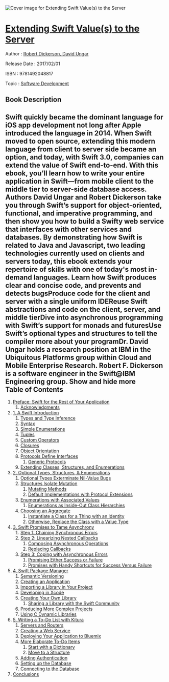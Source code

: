 ![Cover image for Extending Swift Value(s) to the Server](https://imgdetail.ebookreading.net/cover/cover/software_development/EB9781492048817.jpg)

[Extending Swift Value(s) to the Server](https://ebookreading.net/view/book/Extending+Swift+Value%28s%29+to+the+Server-EB9781492048817_1.html "Extending Swift Value(s) to the Server")
====================================================================================================================

Author : [Robert Dickerson](https://ebookreading.net/search/author/Robert+Dickerson),[ David Ungar](https://ebookreading.net/search/author/+David+Ungar)

Release Date : 2017/02/01

ISBN : 9781492048817

Topic : [Software Development](https://ebookreading.net/search/category/software-development)

Book Description
-----------------

 Swift quickly became the dominant language for iOS app development not long after Apple introduced the language in 2014. When Swift moved to open source, extending this modern language from client to server side became an option, and today, with Swift 3.0, companies can extend the value of Swift end-to-end. With this ebook, you’ll learn how to write your entire application in Swift—from mobile client to the middle tier to server-side database access.
Authors David Ungar and Robert Dickerson take you through Swift’s support for object-oriented, functional, and imperative programming, and then show you how to build a Swifty web service that interfaces with other services and databases. By demonstrating how Swift is related to Java and Javascript, two leading technologies currently used on clients and servers today, this ebook extends your repertoire of skills with one of today's most in-demand languages.
Learn how Swift produces clear and concise code, and prevents and detects bugsProduce code for the client and server with a single uniform IDEReuse Swift abstractions and code on the client, server, and middle tierDive into asynchronous programming with Swift’s support for monads and futuresUse Swift’s optional types and structures to tell the compiler more about your programDr. David Ungar holds a research position at IBM in the Ubiquitous Platforms group within Cloud and Mobile Enterprise Research.
Robert F. Dickerson is a software engineer in the Swift@IBM Engineering group.
        Show and hide more                
Table of Contents
-----------------

1. [Preface: Swift for the Rest of Your Application](https://ebookreading.net/view/book/Extending+Swift+Value%28s%29+to+the+Server-EB9781492048817_4.html#idm140564376769408)
    1. [Acknowledgments](https://ebookreading.net/view/book/Extending+Swift+Value%28s%29+to+the+Server-EB9781492048817_4.html#idm140564376696352)
1. [1. A Swift Introduction](https://ebookreading.net/view/book/Extending+Swift+Value%28s%29+to+the+Server-EB9781492048817_5.html#a-swift-introductio)
    1. [Types and Type Inference](https://ebookreading.net/view/book/Extending+Swift+Value%28s%29+to+the+Server-EB9781492048817_5.html#idm140564374909360)
    1. [Syntax](https://ebookreading.net/view/book/Extending+Swift+Value%28s%29+to+the+Server-EB9781492048817_5.html#idm140564374905600)
    1. [Simple Enumerations](https://ebookreading.net/view/book/Extending+Swift+Value%28s%29+to+the+Server-EB9781492048817_5.html#simple_enumerations)
    1. [Tuples](https://ebookreading.net/view/book/Extending+Swift+Value%28s%29+to+the+Server-EB9781492048817_5.html#idm140564372514096)
    1. [Custom Operators](https://ebookreading.net/view/book/Extending+Swift+Value%28s%29+to+the+Server-EB9781492048817_5.html#idm140564372513216)
    1. [Closures](https://ebookreading.net/view/book/Extending+Swift+Value%28s%29+to+the+Server-EB9781492048817_5.html#closures)
    1. [Object Orientation](https://ebookreading.net/view/book/Extending+Swift+Value%28s%29+to+the+Server-EB9781492048817_5.html#idm140564371888224)
    1. [Protocols Define Interfaces](https://ebookreading.net/view/book/Extending+Swift+Value%28s%29+to+the+Server-EB9781492048817_5.html#idm140564371781200)
        1. [Generic Protocols](https://ebookreading.net/view/book/Extending+Swift+Value%28s%29+to+the+Server-EB9781492048817_5.html#idm140564371563104)
    1. [Extending Classes, Structures, and Enumerations](https://ebookreading.net/view/book/Extending+Swift+Value%28s%29+to+the+Server-EB9781492048817_5.html#idm140564371562640)
1. [2. Optional Types, Structures, &amp; Enumerations](https://ebookreading.net/view/book/Extending+Swift+Value%28s%29+to+the+Server-EB9781492048817_6.html#optional-types-stru)
    1. [Optional Types Exterminate Nil-Value Bugs](https://ebookreading.net/view/book/Extending+Swift+Value%28s%29+to+the+Server-EB9781492048817_6.html#idm140564371177280)
    1. [Structures Isolate Mutation](https://ebookreading.net/view/book/Extending+Swift+Value%28s%29+to+the+Server-EB9781492048817_6.html#structures-isolate-)
        1. [Mutating Methods](https://ebookreading.net/view/book/Extending+Swift+Value%28s%29+to+the+Server-EB9781492048817_6.html#idm140564370501360)
        1. [Default Implementations with Protocol Extensions](https://ebookreading.net/view/book/Extending+Swift+Value%28s%29+to+the+Server-EB9781492048817_6.html#idm140564370365920)
    1. [Enumerations with Associated Values](https://ebookreading.net/view/book/Extending+Swift+Value%28s%29+to+the+Server-EB9781492048817_6.html#idm140564371036784)
        1. [Enumerations as Inside-Out Class Hierarchies](https://ebookreading.net/view/book/Extending+Swift+Value%28s%29+to+the+Server-EB9781492048817_6.html#idm140564369658448)
    1. [Choosing an Aggregate](https://ebookreading.net/view/book/Extending+Swift+Value%28s%29+to+the+Server-EB9781492048817_6.html#idm140564370010672)
        1. [Instantiate a Class for a Thing with an Identity](https://ebookreading.net/view/book/Extending+Swift+Value%28s%29+to+the+Server-EB9781492048817_6.html#idm140564369559584)
        1. [Otherwise, Replace the Class with a Value Type](https://ebookreading.net/view/book/Extending+Swift+Value%28s%29+to+the+Server-EB9781492048817_6.html#idm140564369610032)
1. [3. Swift Promises to Tame Asynchrony](https://ebookreading.net/view/book/Extending+Swift+Value%28s%29+to+the+Server-EB9781492048817_7.html#swift-promises-to-t)
    1. [Step 1: Chaining Synchronous Errors](https://ebookreading.net/view/book/Extending+Swift+Value%28s%29+to+the+Server-EB9781492048817_7.html#idm140564369387984)
    1. [Step 2: Linearizing Nested Callbacks](https://ebookreading.net/view/book/Extending+Swift+Value%28s%29+to+the+Server-EB9781492048817_7.html#idm140564369387008)
        1. [Composing Asynchronous Operations](https://ebookreading.net/view/book/Extending+Swift+Value%28s%29+to+the+Server-EB9781492048817_7.html#idm140564368576848)
        1. [Replacing Callbacks](https://ebookreading.net/view/book/Extending+Swift+Value%28s%29+to+the+Server-EB9781492048817_7.html#idm140564368185152)
    1. [Step 3: Coping with Asynchronous Errors](https://ebookreading.net/view/book/Extending+Swift+Value%28s%29+to+the+Server-EB9781492048817_7.html#step_3_coping)
        1. [Promising Either Success or Failure](https://ebookreading.net/view/book/Extending+Swift+Value%28s%29+to+the+Server-EB9781492048817_7.html#idm140564367717280)
        1. [Promises with Handy Shortcuts for Success Versus Failure](https://ebookreading.net/view/book/Extending+Swift+Value%28s%29+to+the+Server-EB9781492048817_7.html#idm140564367573392)
1. [4. Swift Package Manager](https://ebookreading.net/view/book/Extending+Swift+Value%28s%29+to+the+Server-EB9781492048817_8.html#ch04)
    1. [Semantic Versioning](https://ebookreading.net/view/book/Extending+Swift+Value%28s%29+to+the+Server-EB9781492048817_8.html#idm140564366972208)
    1. [Creating an Application](https://ebookreading.net/view/book/Extending+Swift+Value%28s%29+to+the+Server-EB9781492048817_8.html#idm140564367158496)
    1. [Importing a Library in Your Project](https://ebookreading.net/view/book/Extending+Swift+Value%28s%29+to+the+Server-EB9781492048817_8.html#idm140564366706240)
    1. [Developing in Xcode](https://ebookreading.net/view/book/Extending+Swift+Value%28s%29+to+the+Server-EB9781492048817_8.html#working-xcode)
    1. [Creating Your Own Library](https://ebookreading.net/view/book/Extending+Swift+Value%28s%29+to+the+Server-EB9781492048817_8.html#creating-pipes)
        1. [Sharing a Library with the Swift Community](https://ebookreading.net/view/book/Extending+Swift+Value%28s%29+to+the+Server-EB9781492048817_8.html#sharing-library)
    1. [Producing More Complex Projects](https://ebookreading.net/view/book/Extending+Swift+Value%28s%29+to+the+Server-EB9781492048817_8.html#complex-projects)
    1. [Using C Dynamic Libraries](https://ebookreading.net/view/book/Extending+Swift+Value%28s%29+to+the+Server-EB9781492048817_8.html#idm140564366403744)
1. [5. Writing a To-Do List with Kitura](https://ebookreading.net/view/book/Extending+Swift+Value%28s%29+to+the+Server-EB9781492048817_9.html#todolist1)
    1. [Servers and Routers](https://ebookreading.net/view/book/Extending+Swift+Value%28s%29+to+the+Server-EB9781492048817_9.html#idm140564366056624)
    1. [Creating a Web Service](https://ebookreading.net/view/book/Extending+Swift+Value%28s%29+to+the+Server-EB9781492048817_9.html#idm140564366055968)
    1. [Deploying Your Application to Bluemix](https://ebookreading.net/view/book/Extending+Swift+Value%28s%29+to+the+Server-EB9781492048817_9.html#idm140564366160176)
    1. [More Elaborate To-Do Items](https://ebookreading.net/view/book/Extending+Swift+Value%28s%29+to+the+Server-EB9781492048817_9.html#idm140564365633536)
        1. [Start with a Dictionary](https://ebookreading.net/view/book/Extending+Swift+Value%28s%29+to+the+Server-EB9781492048817_9.html#idm140564365372544)
        1. [Move to a Structure](https://ebookreading.net/view/book/Extending+Swift+Value%28s%29+to+the+Server-EB9781492048817_9.html#idm140564365127840)
    1. [Adding Authentication](https://ebookreading.net/view/book/Extending+Swift+Value%28s%29+to+the+Server-EB9781492048817_9.html#idm140564365127248)
    1. [Setting up the Database](https://ebookreading.net/view/book/Extending+Swift+Value%28s%29+to+the+Server-EB9781492048817_9.html#idm140564364600352)
    1. [Connecting to the Database](https://ebookreading.net/view/book/Extending+Swift+Value%28s%29+to+the+Server-EB9781492048817_9.html#idm140564364599728)
1. [Conclusions](https://ebookreading.net/view/book/Extending+Swift+Value%28s%29+to+the+Server-EB9781492048817_10.html#idm140564366066496)
